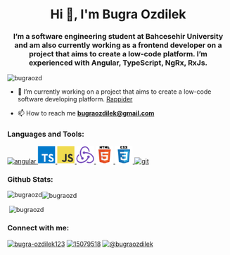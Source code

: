 <h1 align="center">Hi 👋, I'm Bugra Ozdilek</h1>
<h3 align="center">I’m a software engineering student at Bahcesehir University and am also currently working as a frontend developer on a project that aims to create a low-code platform. I’m experienced with Angular, TypeScript, NgRx, RxJs.</h3>

<p align="left"> <img src="https://komarev.com/ghpvc/?username=bugraozd&label=Profile%20views&color=0e75b6&style=flat" alt="bugraozd" /> </p>

- 🔭 I’m currently working on a project that aims to create a low-code software developing platform. [Rappider](https://www.rappider.com/)

- 📫 How to reach me **bugraozdilek@gmail.com**

<h3 align="left">Languages and Tools:</h3>
<p align="left"> 
<a href="https://angular.io" target="_blank" rel="noreferrer"> 
<img src="https://angular.io/assets/images/logos/angular/angular.svg" alt="angular" width="40" height="40"/> 
</a>

<a href="https://www.typescriptlang.org/" target="_blank" rel="noreferrer"> 
<img src="https://raw.githubusercontent.com/devicons/devicon/master/icons/typescript/typescript-original.svg" alt="typescript" width="40" height="40"/> 
</a> 

<a href="https://developer.mozilla.org/en-US/docs/Web/JavaScript" target="_blank" rel="noreferrer"> 
<img src="https://raw.githubusercontent.com/devicons/devicon/master/icons/javascript/javascript-original.svg" alt="javascript" width="40" height="40"/> 
</a> 

<a href="https://redux.js.org" target="_blank" rel="noreferrer"> 
<img src="https://raw.githubusercontent.com/devicons/devicon/master/icons/redux/redux-original.svg" alt="redux" width="40" height="40"/>
</a>

<a href="https://www.w3.org/html/" target="_blank" rel="noreferrer"> 
<img src="https://raw.githubusercontent.com/devicons/devicon/master/icons/html5/html5-original-wordmark.svg" alt="html5" width="40" height="40"/>
</a>

<a href="https://www.w3schools.com/css/" target="_blank" rel="noreferrer"> 
<img src="https://raw.githubusercontent.com/devicons/devicon/master/icons/css3/css3-original-wordmark.svg" alt="css3" width="40" height="40"/>
</a> 

<a href="https://git-scm.com/" target="_blank" rel="noreferrer"> 
<img src="https://www.vectorlogo.zone/logos/git-scm/git-scm-icon.svg" alt="git" width="40" height="40"/>
</a> 
</p>

<h3 align="left">Github Stats:</h3>
<p><img align="left" src="https://github-readme-stats.vercel.app/api/top-langs?username=bugraozd&show_icons=true&theme=dark&locale=en&layout=compact" alt="bugraozd" /></p>

<p><img align="center" src="https://github-readme-streak-stats.herokuapp.com/?user=bugraozd&theme=dark" alt="bugraozd" /></p>

<p>&nbsp;<img align="center" src="https://github-readme-stats.vercel.app/api?username=bugraozd&show_icons=true&theme=dark&locale=en" alt="bugraozd" /></p>

<h3 align="left">Connect with me:</h3>
<p align="left">
<a href="https://linkedin.com/in/bugra-ozdilek123" target="blank"><img align="center" src="https://raw.githubusercontent.com/rahuldkjain/github-profile-readme-generator/master/src/images/icons/Social/linked-in-alt.svg" alt="bugra-ozdilek123" height="30" width="40" /></a>
<a href="https://stackoverflow.com/users/15079518" target="blank"><img align="center" src="https://raw.githubusercontent.com/rahuldkjain/github-profile-readme-generator/master/src/images/icons/Social/stack-overflow.svg" alt="15079518" height="30" width="40" /></a>
<a href="https://medium.com/@bugraozdilek" target="blank"><img align="center" src="https://raw.githubusercontent.com/rahuldkjain/github-profile-readme-generator/master/src/images/icons/Social/medium.svg" alt="@bugraozdilek" height="30" width="40" /></a>
</p>

